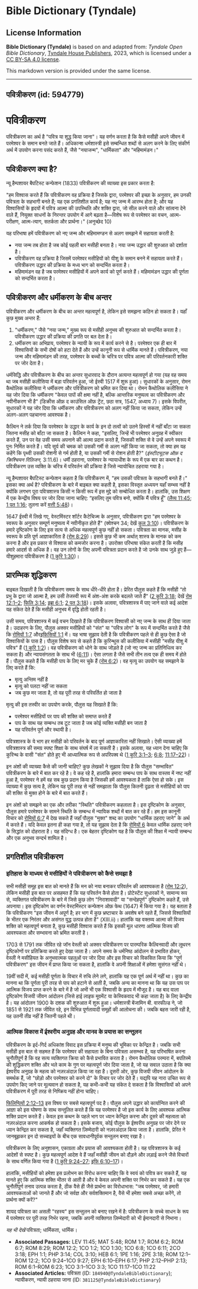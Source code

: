 # Bible Dictionary (Tyndale)

## License Information

**Bible Dictionary (Tyndale)** is based on and adapted from: _Tyndale Open Bible Dictionary_, [Tyndale House Publishers](https://tyndaleopenresources.com/), 2023, which is licensed under a [CC BY-SA 4.0 license](https://creativecommons.org/licenses/by-sa/4.0/legalcode.en).

This markdown version is provided under the same license.



--------------------------------

## पवित्रीकरण (id: 594779)

पवित्रीकरण
==========

पवित्रीकरण का अर्थ है "पवित्र या शुद्ध किया जाना"। यह वर्णन करता है कि कैसे मसीही अपने जीवन में परमेश्वर के समान बनते जाते हैं। अधिकान्श धर्मशास्त्री इसे सम्बन्धित शब्दों से अलग करने के लिए संकीर्ण अर्थ में उपयोग करना पसंद करते हैं, जैसे "नयाजन्म", "धार्मिकता" और "महिमामंडन।"

पवित्रीकरण क्या है?
-------------------

न्यू हैम्पशायर बैपटिस्ट कन्फेशन (1833\) पवित्रीकरण की व्याख्या इस प्रकार करता है:

"हम विश्वास करते हैं कि पवित्रीकरण वह प्रक्रिया है जिसके द्वारा, परमेश्वर की इच्छा के अनुसार, हम उनकी पवित्रता के सहभागी बनते हैं; यह एक प्रगतिशील कार्य है; यह नए जन्म में आरम्भ होता है; और यह विश्वासियों के हृदयों में पवित्र आत्मा की उपस्थिति और शक्ति द्वारा, जो सील करने वाले और सांत्वना देने वाले हैं, नियुक्त साधनों के निरन्तर उपयोग में आगे बढ़ता है—विशेष रूप से परमेश्वर का वचन, आत्म\-परीक्षण, आत्म\-त्याग, सतर्कता और प्रार्थना।" (अनुच्छेद 10\)

यह परिभाषा हमें पवित्रीकरण को नए जन्म और महिमामण्डन से अलग समझने में सहायता करती है:

* नया जन्म तब होता है जब कोई पहली बार मसीही बनता है। नया जन्म उद्धार की शुरुआत को दर्शाता है।
* पवित्रीकरण वह प्रक्रिया है जिसमें परमेश्वर मसीहियों को यीशु के समान बनने में सहायता करते हैं। पवित्रीकरण उद्धार की प्रक्रिया के मध्य भाग को सन्दर्भित करता है।
* महिमामंडन वह है जब परमेश्वर मसीहियों में अपने कार्य को पूर्ण करते हैं। महिमामंडन उद्धार की पूर्णता को सन्दर्भित करता है।

पवित्रीकरण और धर्मीकरण के बीच अन्तर
-----------------------------------

पवित्रीकरण और धर्मीकरण के बीच का अन्तर महत्वपूर्ण है, लेकिन इसे समझना कठिन हो सकता है। यहाँ कुछ मुख्य अन्तर हैं:

1. "धर्मीकरण,” जैसे “नया जन्म,” मुख्य रूप से मसीही अनुभव की शुरुआत को सन्दर्भित करता है। पवित्रीकरण उद्धार की प्रक्रिया की प्रगति पर बल देता है।
2. धर्मीकरण का अभिप्राय, परमेश्वर के न्यायी के रूप में कार्य करने से है। परमेश्वर एक ही बार में विश्वासियों के सभी दोषों को हटा देते हैं और उन्हें कानूनी रूप से धार्मिक मानते हैं। पवित्रीकरण, नया जन्म और महिमामंडन की तरह, परमेश्वर के बच्चों के चरित्र पर पवित्र आत्मा की परिवर्तनकारी शक्ति पर जोर देता है।

धर्मसिद्धि और पवित्रीकरण के बीच का अन्तर सुधारवाद के दौरान अत्यन्त महत्वपूर्ण हो गया (यह वह समय था जब मसीही कलीसिया में बड़ा परिवर्तन हुआ, जो ईस्वी 1517 में शुरू हुआ)। सुधारकों के अनुसार, रोमन कैथोलिक कलीसिया ने धर्मीकरण और पवित्रीकरण को भ्रमित कर दिया था। रोमन कैथोलिक कलीसिया ने यह जोर दिया कि धर्मीकरण "केवल पापों की क्षमा नहीं है, बल्कि आन्तरिक मनुष्यत्व का पवित्रीकरण और नवीनीकरण भी है" (डिक्रीस ऑफ़ द काउंसिल ऑफ़ ट्रेंट, छठा सत्र, 1547, अध्याय 7\)। इसके विपरीत, सुधारकों ने यह जोर दिया कि धर्मीकरण और पवित्रीकरण को अलग नहीं किया जा सकता, लेकिन उन्हें अलग\-अलग पहचानना आवश्यक है।

कैल्विन ने तर्क दिया कि परमेश्वर के उद्धार के कार्य के इन दो तत्वों को उतने हिस्सों में नहीं बाँटा जा सकता जितना मसीह को बाँटा जा सकता है। कैल्विन ने कहा, "इसलिए, जिन्हें भी परमेश्वर अनुग्रह में स्वीकार करते हैं, उन पर वेह उसी समय अपनाने की आत्मा प्रदान करते है, जिसकी शक्ति से वे उन्हें अपने स्वरूप में पुनः निर्मित करते हैं। यदि सूर्य की चमक को उसकी गर्मी से अलग नहीं किया जा सकता, तो क्या हम यह कहेंगे कि पृथ्वी उसकी रोशनी से गर्म होती है, या उसकी गर्मी से रोशन होती है?" (*इंस्टीट्यूटस ऑफ़ द क्रिश्चियन रिलिजन,* 3:11\.6\)। धर्मी ठहराना, परमेश्वर के न्यायाधीश के रूप में एक बार का कथन है। पवित्रीकरण उस व्यक्ति के चरित्र में परिवर्तन की प्रक्रिया है जिसे न्यायोचित ठहराया गया है।

न्यू हैम्पशायर बैपटिस्ट कन्फेशन कहता है कि पवित्रीकरण में, "हम उसकी पवित्रता के सहभागी बनते हैं।" इसका क्या अर्थ है? पवित्रीकरण के बारे में बाइबल क्या कहती है, इसका विस्तृत अध्ययन यहाँ सम्भव नहीं है क्योंकि लगभग पूरा पवित्रशास्त्र किसी न किसी रूप में इस मुद्दे को सम्बोधित करता है। हालांकि, उस शिक्षण में एक केन्द्रीय विषय पर जोर दिया जाना चाहिए: “इसलिए तुम पवित्र बनो, क्योंकि मैं पवित्र हूँ” ([लैव्य 11:45](https://ref.ly/Lev11:45); [1 पत 1:16](https://ref.ly/1Pet1:16); तुलना करें [मत्ती 5:48](https://ref.ly/Matt5:48))।

1647 ईस्वी में लिखे गए, वेस्टमिंस्टर शॉर्टर कैटेचिज्म के अनुसार, पवित्रीकरण द्वारा "हम परमेश्वर के स्वरूप के अनुसार सम्पूर्ण मनुष्यत्व में नवीनीकृत होते हैं" (क्वेश्चन 34; देखें [कुल 3:10](https://ref.ly/Col3:10))। पवित्रीकरण के हमारे दृष्टिकोण के लिए इस सत्य से अधिक महत्वपूर्ण कुछ नहीं हो सकता। पवित्रता का मानक, मसीह के स्वरूप के प्रति पूर्ण आज्ञाकारिता है ([रोम 8:29](https://ref.ly/Rom8:29))। इससे कुछ भी कम अर्थात् शास्त्र के मानक को कम करना है और इस प्रकार से विश्वास को कमजोर करना है। उपरोक्त परिभाषा संकेत करती है कि मसीह हमारे आदर्श से अधिक है। वह उन लोगों के लिए अपनी पवित्रता प्रदान करते है जो उनके साथ जुड़े हुए हैं—यीशुहमारा पवित्रीकरण है ([1 कुरि 1:30](https://ref.ly/1Cor1:30))।

प्रारम्भिक शुद्धिकरण
--------------------

बाइबल दिखाती है कि पवित्रीकरण समय के साथ धीरे\-धीरे होता है। प्रेरित पौलुस कहते हैं कि मसीही “तो प्रभु के द्वारा जो आत्मा है, हम उसी तेजस्वी रूप में अंश\-अंश करके बदलते जाते हैं” ([2 कुरि 3:18](https://ref.ly/2Cor3:18); देखें [रोम 12:1–2](https://ref.ly/Rom12:1-Rom12:2); [फिलि 3:14](https://ref.ly/Phil3:14); [इब्रा 6:1](https://ref.ly/Heb6:1); [2 पत 3:18](https://ref.ly/2Pet3:18))। इसके अलावा, पवित्रशास्त्र में पाए जाने वाले कई आदेश यह संकेत देते हैं कि मसीही अनुभव में वृद्धि होती रहती है।

उसी समय, पवित्रशास्त्र में कई वचन दिखाते हैं कि पवित्रीकरण विश्वासी को नए जन्म के साथ ही दिया जाता है। उदाहरण के लिए, पौलुस अक्सर मसीहियों को "संत" या "पवित्र लोग" के रूप में सन्दर्भित करते है जैसे कि [रोमियों 1:7](https://ref.ly/Rom1:7) और[इफिसियों 1:1](https://ref.ly/Eph1:1) में। यह भाषा सुझाव देती है कि पवित्रीकरण पहले से ही कुछ ऐसा है जो विश्वासियों के पास है। पौलुस विशेष रूप से कहते है कि कुरिन्थुस की कलीसिया में मसीही "मसीह यीशु में पवित्र" हैं ([1 कुरि 1:2](https://ref.ly/1Cor1:2))। वह पवित्रीकरण को धोने के साथ जोड़ते है (जो नए जन्म का प्रतिनिधित्व कर सकता है) और न्यायसंगतता के साथ भी ([6:11](https://ref.ly/1Cor6:11))। ऐसा लगता है जैसे सभी तीन तत्व एक ही समय में होते हैं। पौलुस कहते हैं कि मसीही पाप के लिए मर चुके हैं ([रोम 6:2](https://ref.ly/Rom6:2))। वह मृत्यु का उपयोग यह समझाने के लिए करते हैं कि:

* मृत्यु अन्तिम नहीं है
* मृत्यु को पलटा नहीं जा सकता
* जब कुछ मर जाता है, तो वह पूरी तरह से परिवर्तित हो जाता है

मृत्यु की इस तस्वीर का उपयोग करके, पौलुस यह सिखाते हैं कि:

* परमेश्वर मसीहियों पर पाप की शक्ति को समाप्त करते हैं
* पाप के साथ यह सम्बन्ध तब टूट जाता है जब कोई व्यक्ति मसीही बन जाता है
* यह परिवर्तन पूर्ण और स्थायी है।

पवित्रशास्त्र के ये भाग हर मसीही को परिवर्तन के बाद पूर्ण आज्ञाकारिता नहीं सिखाते। ऐसी व्याख्या हमें पवित्रशास्त्र की समग्र स्पष्ट शिक्षा के साथ संघर्ष में ला सकती है। इसके अलावा, यह ध्यान देना चाहिए कि कुरिन्थ के वासी "संत" होते हुए भी आध्यात्मिक रूप से अपरिपक्व थे ([1 कुरि 3:1–3](https://ref.ly/1Cor3:1-1Cor3:3); [6:8](https://ref.ly/1Cor6:8); [11:17–22](https://ref.ly/1Cor11:17-1Cor11:22))।

इन अंशों की व्याख्या कैसे की जानी चाहिए? कुछ लेखकों ने सुझाव दिया है कि पौलुस "सम्भावित" पवित्रीकरण के बारे में बात कर रहे है। वे कह रहे है, हालांकि हमारा सम्बन्ध पाप के साथ वास्तव में नष्ट नहीं हुआ है, परमेश्वर ने हमें वह सब कुछ प्रदान किया है जिसकी हमें आवश्यकता है ताकि ऐसा हो सके। इस व्याख्या में कुछ सत्य है, लेकिन यह पूरी तरह से नहीं समझाता कि पौलुस कितनी दृढ़ता से मसीहियों को पाप की शक्ति से मुक्त होने के बारे में बात करते हैं।

इन अंशों को समझने का एक और तरीका "स्थिति" पवित्रीकरण कहलाता है। इस दृष्टिकोण के अनुसार, पौलुस हमारे परमेश्वर के सामने स्थिति के सम्बन्ध में न्यायिक शब्दों में बात कर रहे हैं। हम इस कानूनी विचार को [रोमियों 6:7](https://ref.ly/Rom6:7) में देख सकते हैं जहाँ पौलुस "मुक्त" शब्द का उपयोग "धार्मिक ठहराए जाने" के अर्थ में करते हैं। यदि केवल इतना ही कहा गया है, तो यह सुझाव देता है कि [रोमियों 6](https://ref.ly/Rom6:1-Rom6:23) केवल धार्मिक ठहराए जाने के सिद्धांत को दोहराता है। यह संदिग्ध है। एक बेहतर दृष्टिकोण यह है कि पौलुस की शिक्षा में न्यायी सम्बन्ध और एक अनुभव सन्दर्भ शामिल है।

प्रगतिशील पवित्रीकरण
--------------------

### इतिहास के माध्यम से मसीहियों ने पवित्रीकरण को कैसे समझा है

सभी मसीही समूह इस बात को मानते हैं कि मन को नया बनाकर परिवर्तन की आवश्यकता है ([रोम 12:2](https://ref.ly/Rom12:2)), लेकिन मसीही इस बात पर असहमत हैं कि यह परिवर्तन कैसे होता है। प्रोटेस्टेंट सुधारकों ने, सामान्य रूप से, व्यक्तिगत पवित्रीकरण के बारे में जिसे कुछ लोग "निराशावादी" या "सन्देहपूर्ण" दृष्टिकोण कहते हैं, उसे अपनाया। इस दृष्टिकोण का वर्णन वेस्टमिंस्टर कन्फेशन ऑफ़ फेथ (1647\) में किया गया है। यह बताता है कि पवित्रीकरण "इस जीवन में अपूर्ण है; हर भाग में कुछ भ्रष्टाचार के अवशेष बने रहते हैं, जिससे विश्वासियों के भीतर एक निरंतर और असंगत युद्ध उत्पन्न होता है" (XIII.ii)। हालांकि यह वक्तव्य आत्मा की विजय शक्ति को महत्वपूर्ण बनाता है, कुछ मसीही विश्वास करते हैं कि इसकी मूल धारणा आत्मिक विजय की आवश्यकता और सम्भावना को भ्रमित करती है।

1703 से 1791 तक जीवित रहे जॉन वेस्ली को अक्सर पवित्रीकरण पर पारम्परिक कैल्विनवादी और लूथरन दृष्टिकोणों पर प्रतिक्रिया करते हुए देखा जाता है। अपने समय के धर्मनिष्ठ आंदोलन से प्रभावित होकर, वेस्ली ने मसीहियत के अनुभवात्मक पहलुओं पर जोर दिया और इस विचार को विकसित किया कि "पूर्ण पवित्रीकरण" इस जीवन में प्राप्त किया जा सकता है, हालांकि वे अपनी शिक्षाओं में हमेशा सुसंगत नहीं थे।

19वीं सदी में, कई मसीही पूर्णता के विचार में रुचि लेने लगे, हालांकि यह एक पूर्ण अर्थ में नहीं था। कुछ का मानना था कि पूर्णता पूरी तरह से पाप को हटाने से आती है, जबकि अन्य का मानना था कि यह उस पाप पर आत्मिक विजय प्राप्त करने के बारे में है जो अभी भी एक विश्वासी के हृदय में मौजूद है। यह बाद वाला दृष्टिकोण विजयी जीवन आंदोलन (जिसे हाई लाइफ मूवमेंट या केस्विकवाद भी कहा जाता है) के लिए केन्द्रीय है। यह आंदोलन 1900 के दशक की शुरुआत में शुरू हुआ। धर्मशास्त्री बेंजामिन बी. वारफील्ड ने, जो 1851 से 1921 तक जीवित रहे, इन विभिन्न पूर्णतावादी समूहों की आलोचना की। जबकि बहस जारी रही है, यह उतनी तीव्र नहीं है जितनी पहले थी।

### **आत्मिक विकास में ईश्वरीय अनुग्रह और मानव के प्रयास का सन्तुलन**

पवित्रीकरण के इर्द\-गिर्द अधिकांश विवाद इस प्रक्रिया में मनुष्य की भूमिका पर केन्द्रित है। जबकि सभी मसीही इस बात से सहमत हैं कि परमेश्वर की सहायता के बिना पवित्रता असम्भव है, यह परिभाषित करना चुनौतीपूर्ण है कि वह सत्य व्यक्तिगत क्रिया को कैसे प्रभावित करता है। रोमन कैथोलिक परम्परा में, बपतिस्मे की शुद्धिकरण शक्ति और भले काम के गुण पर महत्वपूर्ण जोर दिया जाता है, जो यह सवाल उठाता है कि क्या ईश्वरीय अनुग्रह के महत्व को नज़रअंदाज़ किया जा रहा है। दूसरी ओर, कुछ विजयी जीवन आंदोलन के समर्थक हैं, जो "छोड़ो और परमेश्वर को करने दो" के विचार पर जोर देते हैं। यद्यपि यह नारा उचित रूप से उपयोग किए जाने पर मूल्यवान हो सकता है, यह कभी\-कभी यह संकेत दे सकता है कि विश्वासियों को अपने पवित्रीकरण में पूरी तरह से निष्क्रिय नहीं होना चाहिए।

[फिलिप्पियों 2:12–13](https://ref.ly/Phil2:12-Phil2:13) इस विषय पर सबसे महत्वपूर्ण पद है। पौलुस अपने उद्धार को कार्यान्वित करने की आज्ञा को इस घोषणा के साथ सन्तुलित करते हैं कि यह परमेश्वर है जो इस कार्य के लिए आवश्यक आत्मिक शक्ति प्रदान करते हैं। केवल इस कथन के पहले भाग पर ध्यान केन्द्रित करना और दूसरे की महत्वता को नज़रअंदाज़ करना आकर्षक हो सकता है। इसके बजाय, कोई पौलुस के ईश्वरीय अनुग्रह पर जोर देने पर ध्यान केन्द्रित कर सकता है, जहाँ व्यक्तिगत ज़िम्मेदारी को नज़रअंदाज़ किया जाता है। हालांकि, प्रेरित ने जानबूझकर इन दो सच्चाइयों के बीच एक सावधानीपूर्वक सन्तुलन बनाए रखा है।

पवित्रीकरण के लिए अनुशासन, एकाग्रता और प्रयास की आवश्यकता होती है। यह पवित्रशास्त्र के कई आदेशों से स्पष्ट है। कुछ महत्वपूर्ण आदेश वे हैं जहाँ मसीही जीवन को दौड़ने और लड़ाई करने जैसे विचारों के साथ वर्णित किया गया है ([1 कुरि 9:24–27](https://ref.ly/1Cor9:24-1Cor9:27); [इफि 6:10–17](https://ref.ly/Eph6:10-Eph6:17))।

हालांकि, मसीहियों को हमेशा इस प्रलोभन का विरोध करना चाहिए कि वे स्वयं को पवित्र कर सकते हैं, यह मानते हुए कि आत्मिक शक्ति भीतर से आती है और वे केवल अपनी शक्ति पर निर्भर कर सकते हैं। यह एक चुनौतीपूर्ण तनाव उत्पन्न करता है, ठीक वैसे ही जैसे प्रार्थना का विरोधाभास: "जब परमेश्वर, जो हमारी आवश्यकताओं को जानते हैं और जो सर्वज्ञ और सर्वशक्तिमान है, वैसे भी हमेशा सबसे अच्छा करेंगे, तो प्रार्थना क्यों करें?"

शायद पवित्रता का असली "रहस्य" इस सन्तुलन को बनाए रखने में है: पवित्रीकरण के सच्चे साधन के रूप में परमेश्वर पर पूरी तरह निर्भर रहना, जबकि अपनी व्यक्तिगत ज़िम्मेदारी को भी ईमानदारी से निभाना।

*यह भी देखें* पवित्रता; धार्मिकता, धार्मिक।

* **Associated Passages:** LEV 11:45; MAT 5:48; ROM 1:7; ROM 6:2; ROM 6:7; ROM 8:29; ROM 12:2; 1CO 1:2; 1CO 1:30; 1CO 6:8; 1CO 6:11; 2CO 3:18; EPH 1:1; PHP 3:14; COL 3:10; HEB 6:1; 1PE 1:16; 2PE 3:18; ROM 12:1–ROM 12:2; 1CO 9:24–1CO 9:27; EPH 6:10–EPH 6:17; PHP 2:12–PHP 2:13; ROM 6:1–ROM 6:23; 1CO 3:1–1CO 3:3; 1CO 11:17–1CO 11:22
* **Associated Articles:** पवित्रता (ID: `184940@TyndaleBibleDictionary`); न्यायीकरण, न्यायी ठहराया जाना (ID: `381125@TyndaleBibleDictionary`)

